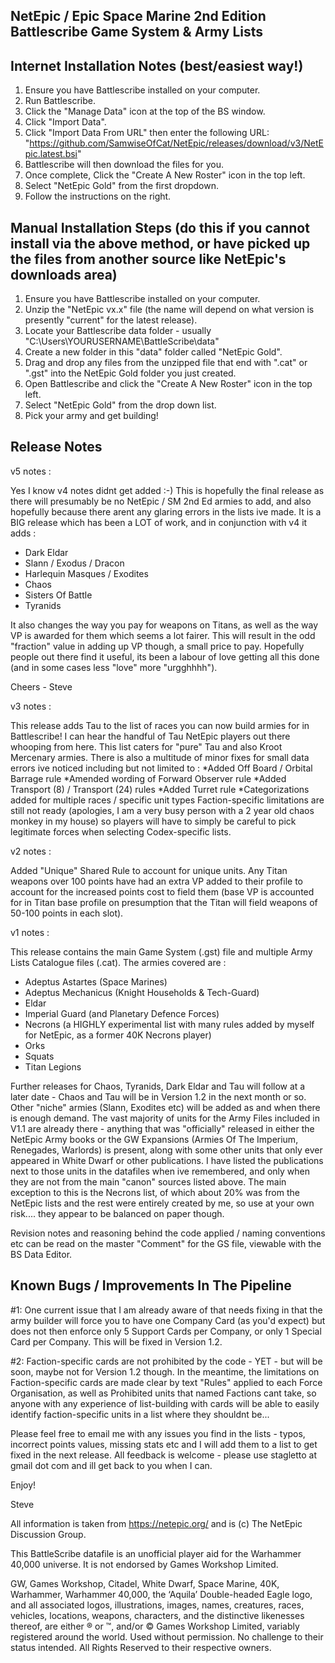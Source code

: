 NetEpic / Epic Space Marine 2nd Edition Battlescribe Game System & Army Lists
-----------------------------------------------------------------------------

Internet Installation Notes (best/easiest way!)
---------------------------------------

1) Ensure you have Battlescribe installed on your computer.
2) Run Battlescribe.
3) Click the "Manage Data" icon at the top of the BS window.
4) Click "Import Data".
5) Click "Import Data From URL" then enter the following URL: "https://github.com/SamwiseOfCat/NetEpic/releases/download/v3/NetEpic.latest.bsi"
6) Battlescribe will then download the files for you.
7) Once complete, Click the "Create A New Roster" icon in the top left.
8) Select "NetEpic Gold" from the first dropdown.
9) Follow the instructions on the right.


Manual Installation Steps (do this if you cannot install via the above method, or have picked up the files from another source like NetEpic's downloads area)
------------------

1) Ensure you have Battlescribe installed on your computer.
2) Unzip the "NetEpic vx.x" file (the name will depend on what version is presently "current" for the latest release).
3) Locate your Battlescribe data folder - usually "C:\Users\YOURUSERNAME\BattleScribe\data\"
4) Create a new folder in this "data" folder called "NetEpic Gold".
5) Drag and drop any files from the unzipped file that end with ".cat" or ".gst" into the NetEpic Gold folder you just created.
6) Open Battlescribe and click the "Create A New Roster" icon in the top left.
7) Select "NetEpic Gold" from the drop down list.
7) Pick your army and get building!


Release Notes
-------------
v5 notes :

Yes I know v4 notes didnt get added :-)
This is hopefully the final release as there will presumably be no NetEpic / SM 2nd Ed armies to add, and also hopefully because there arent any glaring errors in the lists ive made.
It is a BIG release which has been a LOT of work, and in conjunction with v4 it adds :

* Dark Eldar
* Slann / Exodus / Dracon
* Harlequin Masques / Exodites
* Chaos
* Sisters Of Battle
* Tyranids

It also changes the way you pay for weapons on Titans, as well as the way VP is awarded for them which seems a lot fairer. This will result in the odd "fraction" value in adding up VP though, a small price to pay.
Hopefully people out there find it useful, its been a labour of love getting all this done (and in some cases less "love" more "urgghhhh").

Cheers - Steve

v3 notes :

This release adds Tau to the list of races you can now build armies for in Battlescribe! I can hear the handful of Tau NetEpic players out there whooping from here. This list caters for "pure" Tau and also Kroot Mercenary armies.
There is also a multitude of minor fixes for small data errors ive noticed including but not limited to :
*Added Off Board / Orbital Barrage rule
*Amended wording of Forward Observer rule
*Added Transport (8) / Transport (24) rules
*Added Turret rule
*Categorizations added for multiple races / specific unit types
Faction-specific limitations are still not ready (apologies, I am a very busy person with a 2 year old chaos monkey in my house) so players will have to simply be careful to pick legitimate forces when selecting Codex-specific lists. 


v2 notes :

Added "Unique" Shared Rule to account for unique units.
Any Titan weapons over 100 points have had an extra VP added to their profile to account for the increased points cost to field them (base VP is accounted for in Titan base profile on presumption that the Titan will field weapons of 50-100 points in each slot).


v1 notes :

This release contains the main Game System (.gst) file and multiple Army Lists Catalogue files (.cat). The armies covered are :

* Adeptus Astartes (Space Marines)
* Adeptus Mechanicus (Knight Households & Tech-Guard)
* Eldar
* Imperial Guard (and Planetary Defence Forces)
* Necrons (a HIGHLY experimental list with many rules added by myself for NetEpic, as a former 40K Necrons player)
* Orks
* Squats
* Titan Legions

Further releases for Chaos, Tyranids, Dark Eldar and Tau will follow at a later date - Chaos and Tau will be in Version 1.2 in the next month or so. Other "niche" armies (Slann, Exodites etc) will be added as and when there is enough demand. The vast majority of units for the Army Files included in V1.1 are already there - anything that was "officially" released in either the NetEpic Army books or the GW Expansions (Armies Of The Imperium, Renegades, Warlords) is present, along with some other units that only ever appeared in White Dwarf or other publications. I have listed the publications next to those units in the datafiles when ive remembered, and only when they are not from the main "canon" sources listed above. The main exception to this is the Necrons list, of which about 20% was from the NetEpic lists and the rest were entirely created by me, so use at your own risk.... they appear to be balanced on paper though.

Revision notes and reasoning behind the code applied / naming conventions etc can be read on the master "Comment" for the GS file, viewable with the BS Data Editor.


Known Bugs / Improvements In The Pipeline
-----------------------------------------

#1: One current issue that I am already aware of that needs fixing in that the army builder will force you to have one Company Card (as you'd expect) but does not then enforce only 5 Support Cards per Company, or only 1 Special Card per Company. This will be fixed in Version 1.2.

#2:  Faction-specific cards are not prohibited by the code - YET - but will be soon, maybe not for Version 1.2 though. In the meantime, the limitations on Faction-specific cards are made clear by text "Rules" applied to each Force Organisation, as well as Prohibited units that named Factions cant take, so anyone with any experience of list-building with cards will be able to easily identify faction-specific units in a list where they shouldnt be...

Please feel free to email me with any issues you find in the lists - typos, incorrect points values, missing stats etc and I will add them to a list to get fixed in the next release. All feedback is welcome - please use stagletto at gmail dot com and ill get back to you when I can.

Enjoy!

Steve

All information is taken from https://netepic.org/ and is (c) The NetEpic Discussion Group.

This BattleScribe datafile is an unofficial player aid for the Warhammer 40,000 universe. It is not endorsed by Games Workshop Limited.

GW, Games Workshop, Citadel, White Dwarf, Space Marine, 40K, Warhammer, Warhammer 40,000, the ‘Aquila’ Double-headed Eagle logo, and all associated logos, illustrations, images, names, creatures, races, vehicles, locations, weapons, characters, and the distinctive likenesses thereof, are either ® or ™, and/or © Games Workshop Limited, variably registered around the world. Used without permission. No challenge to their status intended. All Rights Reserved to their respective owners.
